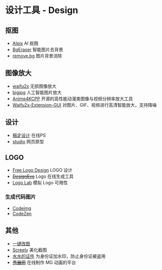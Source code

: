 # 设计工具 - Design

## 抠图

- [AIpix](https://aipix.net/)
AI 抠图
- [BgEraser](https://bgeraser.com/)
智能图片去背景
- [remove.bg](https://www.remove.bg/zh)
图片背景消除

## 图像放大

- [waifu2x](http://waifu2x.udp.jp/)
无损图像放大
- [bigjpg](https://bigjpg.com/)
人工智能图片放大
- [Anime4KCPP](https://github.com/TianZerL/Anime4KCPP)
开源的高性能动漫类图像与视频分辨率放大工具  
- [Waifu2x-Extension-GUI](https://github.com/AaronFeng753/Waifu2x-Extension-GUI)
对图片、GIF、视频进行高清智能放大，支持降噪

## 设计

- [稿定设计](https://ps.gaoding.com/#/)
在线PS
- [studio](https://studio.design/)
网页原型

## LOGO

- [Free Logo Design](https://www.freelogodesign.org/)
LOGO 设计
- ~~[DesignEvo](https://www.designevo.com/cn/)~~
Logo 在线生成工具
- [Logo Lab](https://logolab.app/home)
模拟 Logo 可用性

### 生成代码图片

- [Codeimg](https://codeimg.io/)
- [CodeZen](http://codezen.rishimohan.me/)

## 其他

- [一键改图](https://yijiangaitu.com/)
- [Screely](https://www.screely.com/)
美化截图
- [水水的证件](http://www.simpletool.cn/)
为身份证加水印，防止身份证被盗用
- ~~[秀展网](https://www.xiuzhan365.com/)~~
在线制作 MG 动画的平台